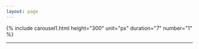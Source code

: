 ```yaml
---
layout: page
---
```


{% include carousel1.html height="300" unit="px" duration="7" number="1" %}

---


